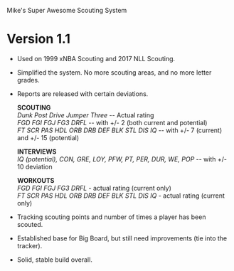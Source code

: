 Mike's Super Awesome Scouting System

Version 1.1
========

+ Used on 1999 xNBA Scouting and 2017 NLL Scouting.
+ Simplified the system. No more scouting areas, and no more letter grades.
+ Reports are released with certain deviations.  

	**SCOUTING**  
	*Dunk Post Drive Jumper Three* -- Actual rating   
	*FGD FGI FGJ FG3 DRFL* -- with +/- 2 (both current and potential)  
	*FT SCR PAS HDL ORB DRB DEF BLK STL DIS IQ* -- with +/- 7 (current) and +/- 15 (potential) 

	**INTERVIEWS**  
	*IQ (potential), CON, GRE, LOY, PFW, PT, PER, DUR, WE, POP* -- with +/- 10 deviation

	**WORKOUTS**  
	*FGD FGI FGJ FG3 DRFL* - actual rating (current only)  
	*FT SCR PAS HDL ORB DRB DEF BLK STL DIS IQ* - actual rating (current only)

+ Tracking scouting points and number of times a player has been scouted.
+ Established base for Big Board, but still need improvements (tie into the tracker).
+ Solid, stable build overall.